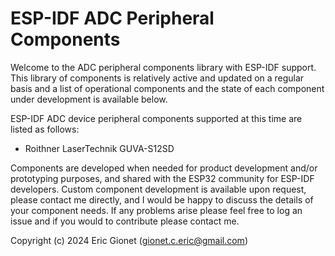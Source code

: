 # ESP-IDF ADC Peripheral Components
Welcome to the ADC peripheral components library with ESP-IDF support.  This library of components is relatively active and updated on a regular basis and a list of operational components and the state of each component under development is available below.

ESP-IDF ADC device peripheral components supported at this time are listed as follows:
 
 - Roithner LaserTechnik GUVA-S12SD

Components are developed when needed for product development and/or prototyping purposes, and shared with the ESP32 community for ESP-IDF developers.  Custom component development is available upon request, please contact me directly, and I would be happy to discuss the details of your component needs.  If any problems arise please feel free to log an issue and if you would to contribute please contact me.

Copyright (c) 2024 Eric Gionet (gionet.c.eric@gmail.com)